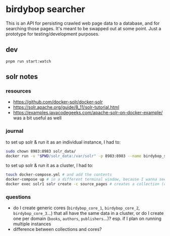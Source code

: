 # birdybop searcher

This is an API for persisting crawled web page data to a database, and for searching those pages. It's meant to be swapped out at some point. Just a prototype for testing/development purposes.

## dev

```
pnpm run start:watch
```

## solr notes

### resources

- https://github.com/docker-solr/docker-solr
- https://solr.apache.org/guide/8_11/solr-tutorial.html
- https://examples.javacodegeeks.com/apache-solr-on-docker-example/ was a bit useful as well

### journal

to set up solr & run it as an individual instance, I had to:

```bash
sudo chown 8983:8983 solr_data/
docker run -v "$PWD/solr_data:/var/solr" -p 8983:8983 --name birdybop_solr solr:latest solr-precreate birdybop_core
```

to set up solr & run it as a cluster, I had to:

```bash
touch docker-compose.yml # and add the contents
docker-compose up # in a different terminal window, because I wanna see the output rather than run it in daemon mode
docker exec solr1 solr create -c source_pages # creates a collection (core? no)
```

### questions

- do I create generic cores (`birdybop_core_1`, `birdybop_core_2`, `birdybop_core_3`...) that all have the same data in a cluster, or do I create one per domain (`books`, `authors`, `publishers`...)? esp. if I plan on running multiple instances
- difference between collections and cores?
